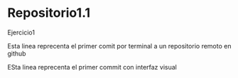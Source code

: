 # Repositorio1.1
Ejercicio1

Esta linea reprecenta el primer comit por terminal a un repositorio remoto
en github

ESta linea reprecenta el primer commit con interfaz visual
